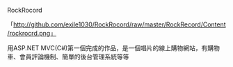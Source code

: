 RockRocord

「http://github.com/exile1030/RockRocord/raw/master/RockRecord/Content/rockrocrd.png」

用ASP.NET MVC(C#)第一個完成的作品，是一個唱片的線上購物網站，有購物車、會員評論機制、簡單的後台管理系統等等
